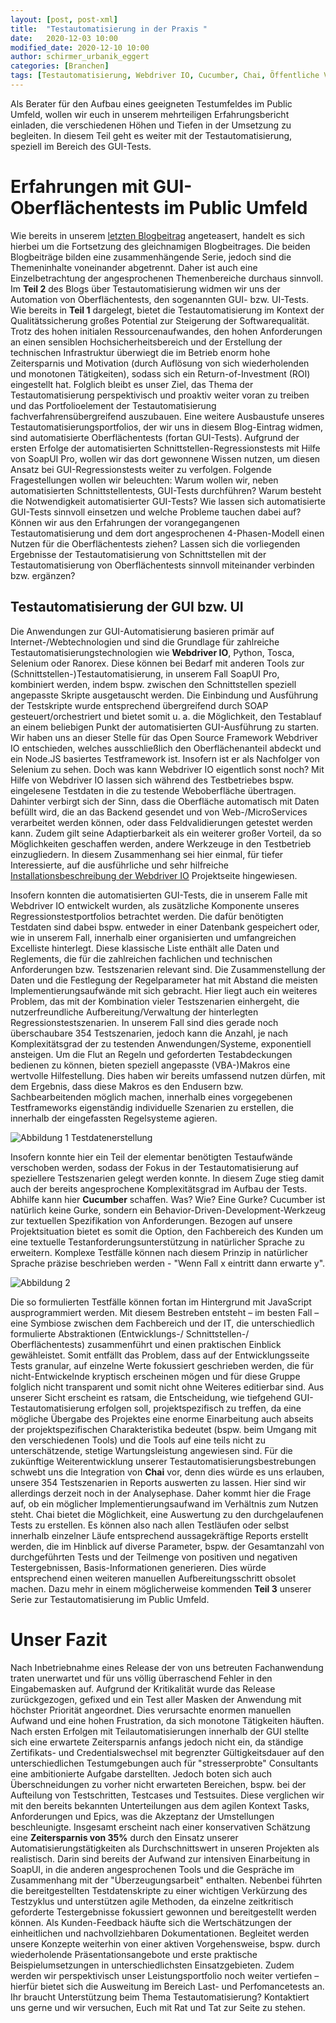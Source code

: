 ```yaml
---
layout: [post, post-xml]              
title:  "Testautomatisierung in der Praxis "        
date:   2020-12-03 10:00                    
modified_date: 2020-12-10 10:00
author: schirmer_urbanik_eggert                    
categories: [Branchen]             
tags: [Testautomatisierung, Webdriver IO, Cucumber, Chai, Öffentliche Verwaltung, Public]
---
```


Als Berater für den Aufbau eines geeigneten Testumfeldes im Public Umfeld, wollen wir euch in unserem mehrteiligen Erfahrungsbericht einladen, die verschiedenen Höhen und Tiefen in der Umsetzung zu begleiten.
In diesem Teil geht es weiter mit der Testautomatisierung, speziell im Bereich des GUI-Tests.

# Erfahrungen mit GUI-Oberflächentests im Public Umfeld
Wie bereits in unserem [letzten Blogbeitrag](https://www.adesso.de/de/news/blog/testautomatisierung-in-der-praxis-erfahrungen-mit-soapui-im-public-umfeld.jsp) angeteasert, handelt es sich hierbei um die Fortsetzung des gleichnamigen Blogbeitrages. 
Die beiden Blogbeiträge bilden eine zusammenhängende Serie, jedoch sind die Themeninhalte voneinander abgetrennt. 
Daher ist auch eine Einzelbetrachtung der angesprochenen Themenbereiche durchaus sinnvoll.
Im **Teil 2** des Blogs über Testautomatisierung widmen wir uns der Automation von Oberflächentests, den sogenannten GUI- bzw. UI-Tests. 
Wie bereits in **Teil 1** dargelegt, bietet die Testautomatisierung im Kontext der Qualitätssicherung großes Potential zur Steigerung der Softwarequalität. 
Trotz des hohen initialen Ressourcenaufwandes, den hohen Anforderungen an einen sensiblen Hochsicherheitsbereich und der Erstellung der technischen Infrastruktur überwiegt die im Betrieb enorm hohe Zeitersparnis und Motivation (durch Auflösung von sich wiederholenden und monotonen Tätigkeiten), sodass sich ein Return-of-Investment (ROI) eingestellt hat. 
Folglich bleibt es unser Ziel, das Thema der Testautomatisierung perspektivisch und proaktiv weiter voran zu treiben und das Portfolioelement der Testautomatisierung fachverfahrensübergreifend auszubauen. 
Eine weitere Ausbaustufe unseres Testautomatisierungsportfolios, der wir uns in diesem Blog-Eintrag widmen, sind automatisierte Oberflächentests (fortan GUI-Tests). 
Aufgrund der ersten Erfolge der automatisierten Schnittstellen-Regressionstests mit Hilfe von SoapUI Pro, wollen wir das dort gewonnene Wissen nutzen, um diesen Ansatz bei GUI-Regressionstests weiter zu verfolgen. 
Folgende Fragestellungen wollen wir beleuchten: Warum wollen wir, neben automatisierten Schnittstellentests, GUI-Tests durchführen? Warum besteht die Notwendigkeit automatisierter GUI-Tests? 
Wie lassen sich automatisierte GUI-Tests sinnvoll einsetzen und welche Probleme tauchen dabei auf? 
Können wir aus den Erfahrungen der vorangegangenen Testautomatisierung und dem dort angesprochenen 4-Phasen-Modell einen Nutzen für die Oberflächentests ziehen? Lassen sich die vorliegenden Ergebnisse der Testautomatisierung von Schnittstellen mit der Testautomatisierung von Oberflächentests sinnvoll miteinander verbinden bzw. ergänzen?

## Testautomatisierung der GUI bzw. UI
Die Anwendungen zur GUI-Automatisierung basieren primär auf Internet-/Webtechnologien und sind die Grundlage für zahlreiche Testautomatisierungstechnologien wie **Webdriver IO**, Python, Tosca, Selenium oder Ranorex. 
Diese können bei Bedarf mit anderen Tools zur (Schnittstellen-)Testautomatisierung, in unserem Fall SoapUI Pro, kombiniert werden, indem bspw. zwischen den Schnittstellen speziell angepasste Skripte ausgetauscht werden. 
Die Einbindung und Ausführung der Testskripte wurde entsprechend übergreifend durch SOAP gesteuert/orchestriert und bietet somit u. a. die Möglichkeit, den Testablauf an einem beliebigen Punkt der automatisierten GUI-Ausführung zu starten. 
Wir haben uns an dieser Stelle für das Open Source Framework Webdriver IO entschieden, welches ausschließlich den Oberflächenanteil abdeckt und ein Node.JS basiertes Testframework ist. 
Insofern ist er als Nachfolger von Selenium zu sehen. 
Doch was kann Webdriver IO eigentlich sonst noch?
Mit Hilfe von Webdriver IO lassen sich während des Testbetriebes bspw. eingelesene Testdaten in die zu testende Weboberfläche übertragen. 
Dahinter verbirgt sich der Sinn, dass die Oberfläche automatisch mit Daten befüllt wird, die an das Backend gesendet und von Web-/MicroServices verarbeitet werden können, oder dass Feldvalidierungen getestet werden kann. 
Zudem gilt seine Adaptierbarkeit als ein weiterer großer Vorteil, da so Möglichkeiten geschaffen werden, andere Werkzeuge in den Testbetrieb einzugliedern. 
In diesem Zusammenhang sei hier einmal, für tiefer Interessierte, auf die ausführliche und sehr hilfreiche [Installationsbeschreibung der Webdriver IO](https://webdriver.io/docs/gettingstarted.html) Projektseite hingewiesen.


Insofern konnten die automatisierten GUI-Tests, die in unserem Falle mit Webdriver IO entwickelt wurden, als zusätzliche Komponente unseres Regressionstestportfolios betrachtet werden. 
Die dafür benötigten Testdaten sind dabei bspw. entweder in einer Datenbank gespeichert oder, wie in unserem Fall, innerhalb einer organisierten und umfangreichen Excelliste hinterlegt. 
Diese klassische Liste enthält alle Daten und Reglements, die für die zahlreichen fachlichen und technischen Anforderungen bzw. Testszenarien relevant sind. 
Die Zusammenstellung der Daten und die Festlegung der Regelparameter hat mit Abstand die meisten Implementierungsaufwände mit sich gebracht. 
Hier liegt auch ein weiteres Problem, das mit der Kombination vieler Testszenarien einhergeht, die nutzerfreundliche Aufbereitung/Verwaltung der hinterlegten Regressionstestszenarien. 
In unserem Fall sind dies gerade noch überschaubare 354 Testszenarien, jedoch kann die Anzahl, je nach Komplexitätsgrad der zu testenden Anwendungen/Systeme, exponentiell ansteigen. 
Um die Flut an Regeln und geforderten Testabdeckungen bedienen zu können, bieten speziell angepasste (VBA-)Makros eine wertvolle Hilfestellung. 
Dies haben wir bereits umfassend nutzen dürfen, mit dem Ergebnis, dass diese Makros es den Endusern bzw. Sachbearbeitenden möglich machen, innerhalb eines vorgegebenen Testframeworks eigenständig individuelle Szenarien zu erstellen, die innerhalb der eingefassten Regelsysteme agieren. 

![Abbildung 1 Testdatenerstellung](/assets/images/posts/Testautomatisierung-in-der-Praxis/Testdatenerstellung.png)

Insofern konnte hier ein Teil der elementar benötigten Testaufwände verschoben werden, sodass der Fokus in der Testautomatisierung auf speziellere Testszenarien gelegt werden konnte. 
In diesem Zuge stieg damit auch der bereits angesprochene Komplexitätsgrad im Aufbau der Tests. 
Abhilfe kann hier **Cucumber** schaffen. 
Was? Wie? Eine Gurke?
Cucumber ist natürlich keine Gurke, sondern ein Behavior-Driven-Development-Werkzeug zur textuellen Spezifikation von Anforderungen. 
Bezogen auf unsere Projektsituation bietet es somit die Option, den Fachbereich des Kunden um eine textuelle Testanforderungsunterstützung in natürlicher Sprache zu erweitern. 
Komplexe Testfälle können nach diesem Prinzip in natürlicher Sprache präzise beschrieben werden - "Wenn Fall x eintritt dann erwarte y". 

![Abbildung 2](/assets/images/posts/Testautomatisierung-in-der-Praxis/Testfallbeschreibung.png)

Die so formulierten Testfälle können fortan im Hintergrund mit JavaScript ausprogrammiert werden. 
Mit diesem Bestreben entsteht – im besten Fall – eine Symbiose zwischen dem Fachbereich und der IT, die unterschiedlich formulierte Abstraktionen (Entwicklungs-/ Schnittstellen-/ Oberflächentests) zusammenführt und einen praktischen Einblick gewähleistet. 
Somit entfällt das Problem, dass auf der Entwicklungsseite Tests granular, auf einzelne Werte fokussiert geschrieben werden, die für nicht-Entwickelnde kryptisch erscheinen mögen und für diese Gruppe folglich nicht transparent und somit nicht ohne Weiteres editierbar sind.
Aus unserer Sicht erscheint es ratsam, die Entscheidung, wie tiefgehend GUI-Testautomatisierung erfolgen soll, projektspezifisch zu treffen, da eine mögliche Übergabe des Projektes eine enorme Einarbeitung auch abseits der projektspezifischen Charakteristika bedeutet (bspw. beim Umgang mit den verschiedenen Tools) und die Tools auf eine teils nicht zu unterschätzende, stetige Wartungsleistung angewiesen sind.
Für die zukünftige Weiterentwicklung unserer Testautomatisierungsbestrebungen schwebt uns die Integration von **Chai** vor, denn dies würde es uns erlauben, unsere 354 Testszenarien in Reports auswerten zu lassen. 
Hier sind wir allerdings derzeit noch in der Analysephase. 
Daher kommt hier die Frage auf, ob ein möglicher Implementierungsaufwand im Verhältnis zum Nutzen steht.
Chai bietet die Möglichkeit, eine Auswertung zu den durchgelaufenen Tests zu erstellen. 
Es können also nach allen Testläufen oder selbst innerhalb einzelner Läufe entsprechend aussagekräftige Reports erstellt werden, die im Hinblick auf diverse Parameter, bspw. der Gesamtanzahl von durchgeführten Tests und der Teilmenge von positiven und negativen Testergebnissen, Basis-Informationen generieren.
Dies würde entsprechend einen weiteren manuellen Aufbereitungsschritt obsolet machen. 
Dazu mehr in einem möglicherweise kommenden **Teil 3** unserer Serie zur Testautomatisierung im Public Umfeld.


# Unser Fazit
Nach Inbetriebnahme eines Release der von uns betreuten Fachanwendung traten unerwartet und für uns völlig überraschend Fehler in den Eingabemasken auf. 
Aufgrund der Kritikalität wurde das Release zurückgezogen, gefixed und ein Test aller Masken der Anwendung mit höchster Priorität angeordnet. 
Dies verursachte enormen manuellen Aufwand und eine hohen Frustration, da sich monotone Tätigkeiten häuften. 
Nach ersten Erfolgen mit Teilautomatisierungen innerhalb der GUI stellte sich eine erwartete Zeitersparnis anfangs jedoch nicht ein, da ständige Zertifikats- und Credentialswechsel mit begrenzter Gültigkeitsdauer auf den unterschiedlichen Testumgebungen auch für "stresserprobte" Consultants eine ambitionierte Aufgabe darstellten. 
Jedoch boten sich auch Überschneidungen zu vorher nicht erwarteten Bereichen, bspw. bei der Aufteilung von Testschritten, Testcases und Testsuites. 
Diese verglichen wir mit den bereits bekannten Unterteilungen aus dem agilen Kontext Tasks, Anforderungen und Epics, was die Akzeptanz der Umstellungen beschleunigte.
Insgesamt erscheint nach einer konservativen Schätzung eine **Zeitersparnis von 35%** durch den Einsatz unserer Automatisierungstätigkeiten als Durchschnittswert in unseren Projekten als realistisch. 
Darin sind bereits der Aufwand zur intensiven Einarbeitung in SoapUI, in die anderen angesprochenen Tools und die Gespräche im Zusammenhang mit der "Überzeugungsarbeit" enthalten. 
Nebenbei führten die bereitgestellten Testdatenskripte zu einer wichtigen Verkürzung des Testzyklus und unterstützen agile Methoden, da einzelne zeitkritisch geforderte Testergebnisse fokussiert gewonnen und bereitgestellt werden können. 
Als Kunden-Feedback häufte sich die Wertschätzungen der einheitlichen und nachvollziehbaren Dokumentationen. 
Begleitet werden unsere Konzepte weiterhin von einer aktiven Vorgehensweise, bspw. durch wiederholende Präsentationsangebote und erste praktische Beispielumsetzungen in unterschiedlichsten Einsatzgebieten. 
Zudem werden wir perspektivisch unser Leistungsportfolio noch weiter vertiefen – hierfür bietet sich die Ausweitung im Bereich Last- und Perfomancetests an.
Ihr braucht Unterstützung beim Thema Testautomatisierung? Kontaktiert uns gerne und wir versuchen, Euch mit Rat und Tat zur Seite zu stehen.
